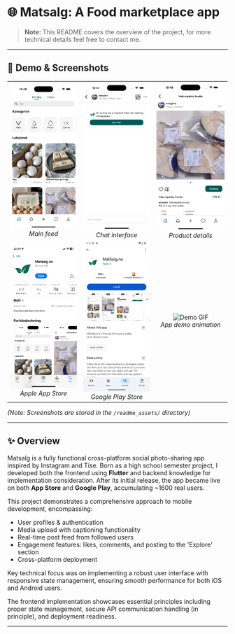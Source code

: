 # 🌐 Matsalg: A Food marketplace app

> **Note:** This README covers the overview of the project, for more technical details feel free to contact me.

---

## 📱 Demo & Screenshots
<table>
  <tr>
    <!-- Column 1 -->
    <td align="center">
      <img src="readme_assets/home.png" alt="Home Screen" width="170"/><br/>
      <em>Main feed</em>
    </td>
    <!-- Column 2 -->
    <td align="center">
      <img src="readme_assets/chat.png" alt="Chat Screen" width="170"/><br/>
      <em>Chat interface</em>
    </td>
    <!-- Column 3 -->
    <td align="center">
      <img src="readme_assets/details.png" alt="Details Screen" width="170"/><br/>
      <em>Product details</em>
    </td>
  </tr>
  <tr>
    <!-- Column 1 -->
    <td align="center">
      <img src="readme_assets/app_store.png" alt="App Store" width="170"/><br/>
      <em>Apple App Store</em>
    </td>
    <!-- Column 2 -->
    <td align="center">
      <img src="readme_assets/google_play.png" alt="Google Play" width="170"/><br/>
      <em>Google Play Store</em>
    </td>
    <!-- Column 3 -->
  <td align="center">
    <img src="readme_assets/app_showcase.gif" alt="Demo GIF" width="170" height="300"/><br/>
    <em>App demo animation</em>
  </td>
  </tr>
</table>


*(Note: Screenshots are stored in the `/readme_assets/` directory)* 

--- 

## ✨ Overview

Matsalg is a fully functional cross-platform social photo-sharing app inspired by Instagram and Tise. Born as a high school semester project, I developed both the frontend using **Flutter** and backend knowledge for implementation consideration. After its initial release, the app became live on both **App Store** and **Google Play**, accumulating ~1600 real users.

This project demonstrates a comprehensive approach to mobile development, encompassing:

- User profiles & authentication
- Media upload with captioning functionality 
- Real-time post feed from followed users
- Engagement features: likes, comments, and posting to the 'Explore' section 
- Cross-platform deployment

Key technical focus was on implementing a robust user interface with responsive state management, ensuring smooth performance for both iOS and Android users.

 The frontend implementation showcases essential principles including proper state management, secure API communication handling (in principle), and deployment readiness.

---
